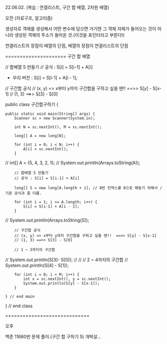 22.06.02.
(복습 : 연결리스트, 구간 합 배열, 2차원 배열)

오전 (자료구조, 알고리즘)

생성자로 객체를 생성해서 어떤 변수에 담으면 거기엔 그 객체 자체가 들어오는 것이 아니라
생성된 객체의 주소가 들어온 것.(이것을 포인터라고 부른다!)


연결리스트의 장점이 배열의 단점, 배열의 장점이 연결리스트의 단점


=====================
구간 합 배열

// 합배열 S 만들기
// 공식 : S[i] = S[i-1] + A[i]

* 우리 버전 : S[i] = S[i-1] + A[i - 1];

// 구간합 공식
// (x, y) => x부터 y까지 구간합을 구하고 싶을 땐!!  ==>> S[y] - S[x-1]
// (1, 3) ==>> S[3] - S[0]


public class 구간합구하기 {

    public static void main(String[] args) {
        Scanner sc = new Scanner(System.in);

        int N = sc.nextInt(), M = sc.nextInt();

        long[] A = new long[N];

        for (int i = 0; i < N; i++) {
            A[i] = sc.nextInt();
        }

//        int[] A = {5, 4, 3, 2, 1};
//        System.out.println(Arrays.toString(A));

        // 합배열 S 만들기
        // 공식 : S[i] = S[i-1] + A[i]

        long[] S = new long[A.length + 1]; // 0번 인덱스를 0으로 해놓기 위해서 / 기존 공식과 좀 다름.

        for (int i = 1; i <= A.length; i++) {
            S[i] = S[i-1] + A[i - 1];
        }

//        System.out.println(Arrays.toString(S));


        // 구간합 공식
        // (x, y) => x부터 y까지 구간합을 구하고 싶을 땐!!  ==>> S[y] - S[x-1]
        // (1, 3) ==>> S[3] - S[0]

        // 1 ~ 3까지의 구간합
//        System.out.println(S[3]- S[0]);
//
//        // 2 ~ 4까지의 구간합
//        System.out.println(S[4] - S[1]);

        for (int i = 0; i < M; i++) {
            int x = sc.nextInt(), y = sc.nextInt();
            System.out.println(S[y] - S[x-1]);
        }

    } // end main
} // end class


=============================

오후 

백준 11660번 문제 풀이.(구간 합 구하기 5)
개박살...


